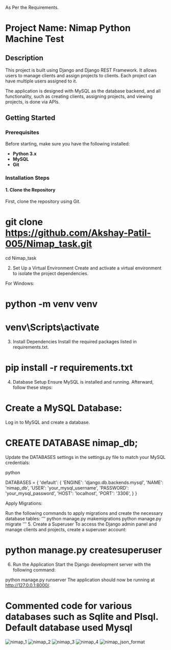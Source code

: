 As Per the Requirements.

# Project Name: Nimap Python Machine Test

## Description
This project is built using Django and Django REST Framework. It allows users to manage clients and assign projects to clients. Each project can have multiple users assigned to it. 

The application is designed with MySQL as the database backend, and all functionality, such as creating clients, assigning projects, and viewing projects, is done via APIs.

## Getting Started

### Prerequisites

Before starting, make sure you have the following installed:

- **Python 3.x**
- **MySQL**
- **Git**

### Installation Steps

#### 1. Clone the Repository

First, clone the repository using Git.


# git clone https://github.com/Akshay-Patil-005/Nimap_task.git
cd Nimap_task

2. Set Up a Virtual Environment
Create and activate a virtual environment to isolate the project dependencies.

For Windows:

# python -m venv venv
# venv\Scripts\activate

3. Install Dependencies
Install the required packages listed in requirements.txt.

# pip install -r requirements.txt

4. Database Setup
Ensure MySQL is installed and running. Afterward, follow these steps:

# Create a MySQL Database:

Log in to MySQL and create a database.

# CREATE DATABASE nimap_db;

Update the DATABASES settings in the settings.py file to match your MySQL credentials:

python

DATABASES = {
    'default': {
        'ENGINE': 'django.db.backends.mysql',
        'NAME': 'nimap_db',
        'USER': 'your_mysql_username',
        'PASSWORD': 'your_mysql_password',
        'HOST': 'localhost',
        'PORT': '3306',
    }
}


Apply Migrations:

Run the following commands to apply migrations and create the necessary database tables:
'''
python manage.py makemigrations
python manage.py migrate
'''
5. Create a Superuser
To access the Django admin panel and manage clients and projects, create a superuser account:


# python manage.py createsuperuser

6. Run the Application
Start the Django development server with the following command:

python manage.py runserver
The application should now be running at http://127.0.0.1:8000/.

# Commented code for various databases such as Sqlite and Plsql. Default database used Mysql

![nimap_1](https://github.com/user-attachments/assets/eb81f776-7569-4e64-8639-0bba7ee26936)
![nimap_2](https://github.com/user-attachments/assets/eb03d8c9-85eb-41fa-b6ef-3fe2c0aaceb7)
![nimap_3](https://github.com/user-attachments/assets/61ea662b-8040-4df3-9921-360c19cdfefc)
![nimap_4](https://github.com/user-attachments/assets/8b92fc38-79f5-465d-af18-4b2163c2de48)
![nimap_json_format](https://github.com/user-attachments/assets/2e72495a-c077-4625-a686-7687fa266be2)
